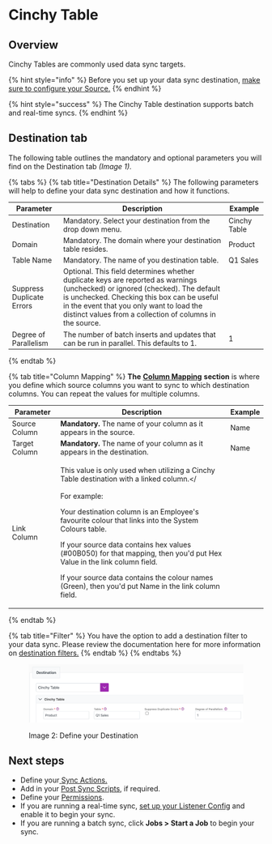 # Cinchy Table

## Overview

Cinchy Tables are commonly used data sync targets.

{% hint style="info" %}
Before you set up your data sync destination, [make sure to configure your Source.](../supported-data-sync-sources/)
{% endhint %}

{% hint style="success" %}
The Cinchy Table destination supports batch and real-time syncs.
{% endhint %}

## Destination tab

The following table outlines the mandatory and optional parameters you will find on the Destination tab _(Image 1)._

{% tabs %}
{% tab title="Destination Details" %}
The following parameters will help to define your data sync destination and how it functions.

| Parameter   | Description                                                 | Example      |
|-------------|-------------------------------------------------------------|--------------|
| Destination | Mandatory. Select your destination from the drop down menu. | Cinchy Table |
| Domain      | Mandatory. The domain where your destination table resides. | Product      |
| Table Name  | Mandatory. The name of you destination table.               | Q1 Sales     |
| Suppress Duplicate Errors | Optional. This field determines whether duplicate keys are reported as warnings (unchecked) or ignored (checked). The default is unchecked. Checking this box can be useful in the event that you only want to load the distinct values from a collection of columns in the source. |
| Degree of Parallelism     | The number of batch inserts and updates that can be run in parallel. This defaults to 1.                                                                                                                                                                                                 | 1            |

{% endtab %}

{% tab title="Column Mapping" %}
**The** [**Column Mapping**](../building-data-syncs/columns-and-mappings/#3.-column-mappings) **section** is where you define which source columns you want to sync to which destination columns. You can repeat the values for multiple columns.

| Parameter     | Description                                                                                                                                                                                                                                                                                                                                                                                                                                                                                                                              | Example |
|---------------|------------------------------------------------------------------------------------------------------------------------------------------------------------------------------------------------------------------------------------------------------------------------------------------------------------------------------------------------------------------------------------------------------------------------------------------------------------------------------------------------------------------------------------------|---------|
| Source Column | **Mandatory.** The name of your column as it appears in the source.                                                                                                                                                                                                                                                                                                                                                                                                                                                                      | Name    |
| Target Column | **Mandatory.** The name of your column as it appears in the destination.                                                                                                                                                                                                                                                                                                                                                                                                                                                                 | Name    |
| Link Column   | <p>This value is only used when utilizing a Cinchy Table destination with a linked column.</<br><br>For example:</p><p>Your destination column is an Employee's favourite colour that links into the System Colours table.<br></p><p>If your source data contains hex values (#00B050) for that mapping, then you'd put Hex Value in the link column field.<br></p><p>If your source data contains the colour names (Green), then you'd put Name in the link column field.</p> |         |

{% endtab %}

{% tab title="Filter" %}
You have the option to add a destination filter to your data sync. Please review the documentation here for more information on [destination filters.](../building-data-syncs/advanced-settings/filters.md#target-filters)
{% endtab %}
{% endtabs %}

<figure><img src="../../.gitbook/assets/image (704).png" alt=""><figcaption><p>Image 2: Define your Destination</p></figcaption></figure>

## Next steps

- Define your[ ](../building-data-syncs/sync-actions.md)[Sync Actions.](../building-data-syncs/sync-actions.md)
- Add in your [Post Sync Scripts](../building-data-syncs/advanced-settings/post-sync-scripts.md), if required.
- Define your [Permissions](../building-data-syncs/#2.-create-a-data-sync-configuration).
- If you are running a real-time sync, [set up your Listener Config](../supported-real-time-sources/) and enable it to begin your sync.
- If you are running a batch sync, click **Jobs > Start a Job** to begin your sync.
